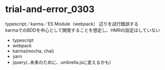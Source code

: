 # trial-and-error_0303

typescript／karma／ES Module（webpack） 辺りを試行錯誤する  
karmaでのBDDを中心として開発することを想定し、HMRの設定はしていない  
- typescript
- webpack
- karma(mocha, chai)
- yarn
- jquery(..未来のために、umbrella.jsに変えるかも)
